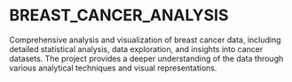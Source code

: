 # BREAST_CANCER_ANALYSIS
Comprehensive analysis and visualization of breast cancer data, including detailed statistical analysis, data exploration, and insights into cancer datasets. The project provides a deeper understanding of the data through various analytical techniques and visual representations.
